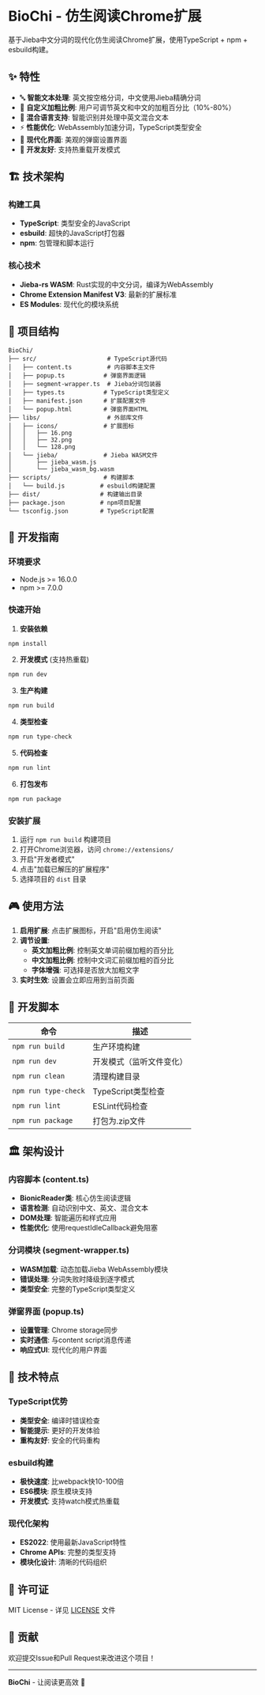 # BioChi - 仿生阅读Chrome扩展

基于Jieba中文分词的现代化仿生阅读Chrome扩展，使用TypeScript + npm + esbuild构建。

## ✨ 特性

- 🔤 **智能文本处理**: 英文按空格分词，中文使用Jieba精确分词
- 🎯 **自定义加粗比例**: 用户可调节英文和中文的加粗百分比（10%-80%）
- 📱 **混合语言支持**: 智能识别并处理中英文混合文本
- ⚡ **性能优化**: WebAssembly加速分词，TypeScript类型安全
- 🎨 **现代化界面**: 美观的弹窗设置界面
- 🔧 **开发友好**: 支持热重载开发模式

## 🏗️ 技术架构

### 构建工具
- **TypeScript**: 类型安全的JavaScript
- **esbuild**: 超快的JavaScript打包器
- **npm**: 包管理和脚本运行

### 核心技术
- **Jieba-rs WASM**: Rust实现的中文分词，编译为WebAssembly
- **Chrome Extension Manifest V3**: 最新的扩展标准
- **ES Modules**: 现代化的模块系统

## 📁 项目结构

```
BioChi/
├── src/                    # TypeScript源代码
│   ├── content.ts          # 内容脚本主文件
│   ├── popup.ts           # 弹窗界面逻辑
│   ├── segment-wrapper.ts  # Jieba分词包装器
│   ├── types.ts           # TypeScript类型定义
│   ├── manifest.json      # 扩展配置文件
│   └── popup.html         # 弹窗界面HTML
├── libs/                   # 外部库文件
│   ├── icons/             # 扩展图标
│   │   ├── 16.png
│   │   ├── 32.png
│   │   └── 128.png
│   └── jieba/             # Jieba WASM文件
│       ├── jieba_wasm.js
│       └── jieba_wasm_bg.wasm
├── scripts/               # 构建脚本
│   └── build.js          # esbuild构建配置
├── dist/                 # 构建输出目录
├── package.json          # npm项目配置
└── tsconfig.json         # TypeScript配置
```

## 🚀 开发指南

### 环境要求
- Node.js >= 16.0.0
- npm >= 7.0.0

### 快速开始

1. **安装依赖**
```bash
npm install
```

2. **开发模式** (支持热重载)
```bash
npm run dev
```

3. **生产构建**
```bash
npm run build
```

4. **类型检查**
```bash
npm run type-check
```

5. **代码检查**
```bash
npm run lint
```

6. **打包发布**
```bash
npm run package
```

### 安装扩展

1. 运行 `npm run build` 构建项目
2. 打开Chrome浏览器，访问 `chrome://extensions/`
3. 开启"开发者模式"
4. 点击"加载已解压的扩展程序"
5. 选择项目的 `dist` 目录

## 🎮 使用方法

1. **启用扩展**: 点击扩展图标，开启"启用仿生阅读"
2. **调节设置**:
   - **英文加粗比例**: 控制英文单词前缀加粗的百分比
   - **中文加粗比例**: 控制中文词汇前缀加粗的百分比
   - **字体增强**: 可选择是否放大加粗文字
3. **实时生效**: 设置会立即应用到当前页面

## 🔧 开发脚本

| 命令 | 描述 |
|------|------|
| `npm run build` | 生产环境构建 |
| `npm run dev` | 开发模式（监听文件变化） |
| `npm run clean` | 清理构建目录 |
| `npm run type-check` | TypeScript类型检查 |
| `npm run lint` | ESLint代码检查 |
| `npm run package` | 打包为.zip文件 |

## 🏛️ 架构设计

### 内容脚本 (content.ts)
- **BionicReader类**: 核心仿生阅读逻辑
- **语言检测**: 自动识别中文、英文、混合文本
- **DOM处理**: 智能遍历和样式应用
- **性能优化**: 使用requestIdleCallback避免阻塞

### 分词模块 (segment-wrapper.ts)
- **WASM加载**: 动态加载Jieba WebAssembly模块
- **错误处理**: 分词失败时降级到逐字模式
- **类型安全**: 完整的TypeScript类型定义

### 弹窗界面 (popup.ts)
- **设置管理**: Chrome storage同步
- **实时通信**: 与content script消息传递
- **响应式UI**: 现代化的用户界面

## 🎯 技术特点

### TypeScript优势
- **类型安全**: 编译时错误检查
- **智能提示**: 更好的开发体验
- **重构友好**: 安全的代码重构

### esbuild构建
- **极快速度**: 比webpack快10-100倍
- **ES6模块**: 原生模块支持
- **开发模式**: 支持watch模式热重载

### 现代化架构
- **ES2022**: 使用最新JavaScript特性
- **Chrome APIs**: 完整的类型支持
- **模块化设计**: 清晰的代码组织

## 📄 许可证

MIT License - 详见 [LICENSE](LICENSE) 文件

## 🤝 贡献

欢迎提交Issue和Pull Request来改进这个项目！

---

**BioChi** - 让阅读更高效 🚀 